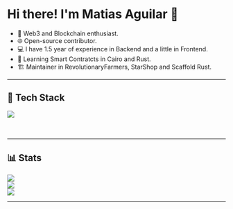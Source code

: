 

 # **Hi there! I'm Matias Aguilar 👋**

- 🌱 Web3 and Blockchain enthusiast.
- 🌐 Open-source contributor.
- 💻 I have 1.5 year of experience in Backend and a little in Frontend.
- 📁 Learning Smart Contratcts in Cairo and Rust.
- 🏗️ Maintainer in RevolutionaryFarmers, StarShop and Scaffold Rust.

---

## 🚀 Tech Stack
<div>
  <img src=https://go-skill-icons.vercel.app/api/icons?i=cairo,py,java,rust,git,npm/>
</div>
<br><br/>

---

## 📊 Stats
![](https://github-readme-stats.vercel.app/api?username=aguilar1x&theme=vue-dark&hide_border=false&include_all_commits=true&count_private=false)<br/>
![](https://github-readme-streak-stats.herokuapp.com/?user=aguilar1x&theme=vue-dark&hide_border=false)<br/>
![](https://github-readme-stats.vercel.app/api/top-langs/?username=aguilar1x&theme=vue-dark&hide_border=false&include_all_commits=true&count_private=false&layout=compact)

---
